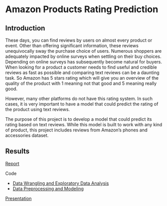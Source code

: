 # Amazon Products Rating Prediction

## Introduction

These days, you can find reviews by users on almost every product or event. Other than offering significant information, these reviews unequivocally sway the purchase choice of users. Numerous shoppers are adequately impacted by online surveys when settling on their buy choices. Depending on online surveys has subsequently become natural for buyers.
When looking for a product a customer needs to find useful and credible reviews as fast as possible and comparing text reviews can be a daunting task. So Amazon has 5 stars rating which will give you an overview of the quality of the product with 1 meaning not that good and 5 meaning really good.

However, many other platforms do not have this rating system. In such cases, it is very important to have a model that could predict the rating of the product using text reviews.

The purpose of this project is to develop a model that could predict its rating based on text reviews. While this model is built to work with any kind of product, this project includes reviews from Amazon’s phones and accessories dataset.


## Results

[Report](https://github.com/avinashjha0873/SpringBoard/blob/main/Amazon_Product_Rating_Prediction/Reports_and_Proposal/Project_Report.md) 

Code
* [Data Wrangling and Exploratory Data Analysis]()
* [Data Preprocessing and Modeling]()

[Presentation]()
